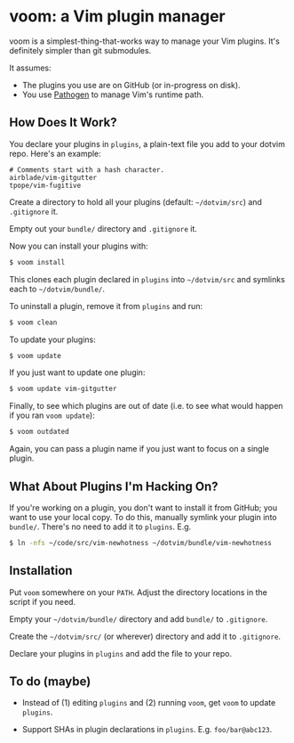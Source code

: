 # voom: a Vim plugin manager

voom is a simplest-thing-that-works way to manage your Vim plugins.  It's definitely simpler than git submodules.

It assumes:

- The plugins you use are on GitHub (or in-progress on disk).
- You use [Pathogen][] to manage Vim's runtime path.


## How Does It Work?

You declare your plugins in `plugins`, a plain-text file you add to your dotvim repo.  Here's an example:

```
# Comments start with a hash character.
airblade/vim-gitgutter
tpope/vim-fugitive
```

Create a directory to hold all your plugins (default: `~/dotvim/src`) and `.gitignore` it.

Empty out your `bundle/` directory and `.gitignore` it.

Now you can install your plugins with:

```sh
$ voom install
```

This clones each plugin declared in `plugins` into `~/dotvim/src` and symlinks each to `~/dotvim/bundle/`.

To uninstall a plugin, remove it from `plugins` and run:

```sh
$ voom clean
```

To update your plugins:

```sh
$ voom update
```

If you just want to update one plugin:

```sh
$ voom update vim-gitgutter
```

Finally, to see which plugins are out of date (i.e. to see what would happen if you ran `voom update`):

```sh
$ voom outdated
```

Again, you can pass a plugin name if you just want to focus on a single plugin.


## What About Plugins I'm Hacking On?

If you're working on a plugin, you don't want to install it from GitHub; you want to use your local copy.  To do this, manually symlink your plugin into `bundle/`.  There's no need to add it to `plugins`.  E.g.

```sh
$ ln -nfs ~/code/src/vim-newhotness ~/dotvim/bundle/vim-newhotness
```


## Installation

Put `voom` somewhere on your `PATH`.  Adjust the directory locations in the script if you need.

Empty your `~/dotvim/bundle/` directory and add `bundle/` to `.gitignore`.

Create the `~/dotvim/src/` (or wherever) directory and add it to `.gitignore`.

Declare your plugins in `plugins` and add the file to your repo.


## To do (maybe)

- Instead of (1) editing `plugins` and (2) running `voom`, get `voom` to update `plugins`.
- Support SHAs in plugin declarations in `plugins`.  E.g. `foo/bar@abc123`.

  [pathogen]: https://github.com/tpope/vim-pathogen
